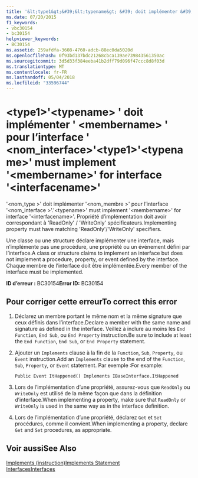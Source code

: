 ```yaml
---
title: '&lt;type1&gt;&#39;&lt;typename&gt; &#39; doit implémenter &#39; &lt;membername&gt; &#39; pour l’interface &#39; &lt;nom_interface&gt;&#39;'
ms.date: 07/20/2015
f1_keywords:
- vbc30154
- bc30154
helpviewer_keywords:
- BC30154
ms.assetid: 259afdfa-3608-4760-adcb-88ec0da5020d
ms.openlocfilehash: 0f93bd137bdc21268cbca139ae739843561350ac
ms.sourcegitcommit: 3d5d33f384eeba41b2dff79d096f47ccc8d8f03d
ms.translationtype: MT
ms.contentlocale: fr-FR
ms.lasthandoff: 05/04/2018
ms.locfileid: "33596744"
---
```

# <a name="lttype1gt39lttypenamegt39-must-implement-39ltmembernamegt39-for-interface-39ltinterfacenamegt39"></a><span data-ttu-id="68f4e-102">&lt;type1&gt;&#39;&lt;typename&gt; &#39; doit implémenter &#39; &lt;membername&gt; &#39; pour l’interface &#39; &lt;nom_interface&gt;&#39;</span><span class="sxs-lookup"><span data-stu-id="68f4e-102">&lt;type1&gt;&#39;&lt;typename&gt;&#39; must implement &#39;&lt;membername&gt;&#39; for interface &#39;&lt;interfacename&gt;&#39;</span></span>
<span data-ttu-id="68f4e-103">'\<nom_type >' doit implémenter '\<nom_membre >' pour l’interface '\<nom_interface >'.</span><span class="sxs-lookup"><span data-stu-id="68f4e-103">'\<typename>' must implement '\<membername>' for interface '\<interfacename>'.</span></span> <span data-ttu-id="68f4e-104">Propriété d’implémentation doit avoir correspondant à 'ReadOnly' / 'WriteOnly' spécificateurs.</span><span class="sxs-lookup"><span data-stu-id="68f4e-104">Implementing property must have matching 'ReadOnly'/'WriteOnly' specifiers.</span></span>  
  
 <span data-ttu-id="68f4e-105">Une classe ou une structure déclare implémenter une interface, mais n’implémente pas une procédure, une propriété ou un événement défini par l’interface.</span><span class="sxs-lookup"><span data-stu-id="68f4e-105">A class or structure claims to implement an interface but does not implement a procedure, property, or event defined by the interface.</span></span> <span data-ttu-id="68f4e-106">Chaque membre de l’interface doit être implémentée.</span><span class="sxs-lookup"><span data-stu-id="68f4e-106">Every member of the interface must be implemented.</span></span>  
  
 <span data-ttu-id="68f4e-107">**ID d’erreur :** BC30154</span><span class="sxs-lookup"><span data-stu-id="68f4e-107">**Error ID:** BC30154</span></span>  
  
## <a name="to-correct-this-error"></a><span data-ttu-id="68f4e-108">Pour corriger cette erreur</span><span class="sxs-lookup"><span data-stu-id="68f4e-108">To correct this error</span></span>  
  
1.  <span data-ttu-id="68f4e-109">Déclarez un membre portant le même nom et la même signature que ceux définis dans l’interface.</span><span class="sxs-lookup"><span data-stu-id="68f4e-109">Declare a member with the same name and signature as defined in the interface.</span></span> <span data-ttu-id="68f4e-110">Veillez à inclure au moins les `End Function`, `End Sub`, ou `End Property` instruction.</span><span class="sxs-lookup"><span data-stu-id="68f4e-110">Be sure to include at least the `End Function`, `End Sub`, or `End Property` statement.</span></span>  
  
2.  <span data-ttu-id="68f4e-111">Ajouter un `Implements` clause à la fin de la `Function`, `Sub`, `Property`, ou `Event` instruction.</span><span class="sxs-lookup"><span data-stu-id="68f4e-111">Add an `Implements` clause to the end of the `Function`, `Sub`, `Property`, or `Event` statement.</span></span> <span data-ttu-id="68f4e-112">Par exemple :</span><span class="sxs-lookup"><span data-stu-id="68f4e-112">For example:</span></span>  
  
    ```  
    Public Event ItHappened() Implements IBaseInterface.ItHappened  
    ```  
  
3.  <span data-ttu-id="68f4e-113">Lors de l’implémentation d’une propriété, assurez-vous que `ReadOnly` ou `WriteOnly` est utilisé de la même façon que dans la définition d’interface.</span><span class="sxs-lookup"><span data-stu-id="68f4e-113">When implementing a property, make sure that `ReadOnly` or `WriteOnly` is used in the same way as in the interface definition.</span></span>  
  
4.  <span data-ttu-id="68f4e-114">Lors de l’implémentation d’une propriété, déclarez `Get` et `Set` procédures, comme il convient.</span><span class="sxs-lookup"><span data-stu-id="68f4e-114">When implementing a property, declare `Get` and `Set` procedures, as appropriate.</span></span>  
  
## <a name="see-also"></a><span data-ttu-id="68f4e-115">Voir aussi</span><span class="sxs-lookup"><span data-stu-id="68f4e-115">See Also</span></span>  
 [<span data-ttu-id="68f4e-116">Implements (instruction)</span><span class="sxs-lookup"><span data-stu-id="68f4e-116">Implements Statement</span></span>](../../../visual-basic/language-reference/statements/implements-statement.md)  
 [<span data-ttu-id="68f4e-117">Interfaces</span><span class="sxs-lookup"><span data-stu-id="68f4e-117">Interfaces</span></span>](../../../visual-basic/programming-guide/language-features/interfaces/index.md)
